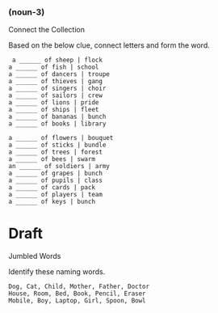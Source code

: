 ### (noun-3)

Connect the Collection

Based on the below clue, connect letters and form the word.

```
 a ______ of sheep | flock
a ______ of fish | school
a ______ of dancers | troupe
a ______ of thieves | gang
a ______ of singers | choir
a ______ of sailors | crew
a ______ of lions | pride
a ______ of ships | fleet
a ______ of bananas | bunch
a ______ of books | library
```

```
a ______ of flowers | bouquet
a ______ of sticks | bundle
a ______ of trees | forest
a ______ of bees | swarm
an ______ of soldiers | army
a ______ of grapes | bunch
a ______ of pupils | class
a ______ of cards | pack
a ______ of players | team
a ______ of keys | bunch
```

# Draft

Jumbled Words

Identify these naming words.

```
Dog, Cat, Child, Mother, Father, Doctor
House, Room, Bed, Book, Pencil, Eraser
Mobile, Boy, Laptop, Girl, Spoon, Bowl
```

